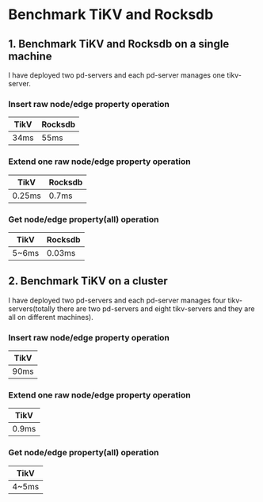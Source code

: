 # Benchmark TiKV and Rocksdb

## 1. Benchmark TiKV and Rocksdb on a single machine
I have deployed two pd-servers and each pd-server manages one tikv-server.

### Insert raw node/edge property operation 
|    TikV     |     Rocksdb   |
|------------ |---------------|
|     34ms    |     55ms      |

### Extend one raw node/edge property operation
|  TikV  |    Rocksdb    |
|--------|---------------|
|  0.25ms |    0.7ms     |

### Get node/edge property(all) operation
|  TikV  |    Rocksdb    |
|--------|---------------|
|  5~6ms |    0.03ms     |

## 2. Benchmark TiKV on a cluster
I have deployed two pd-servers and each pd-server manages four tikv-servers(totally there are two pd-servers and eight tikv-servers and they are all on different machines).

### Insert raw node/edge property operation 
|    TikV     |   
|------------ |
|     90ms    | 

### Extend one raw node/edge property operation
|  TikV  |
|--------|
|  0.9ms | 

### Get node/edge property(all) operation
|  TikV  |
|--------|
|  4~5ms |

